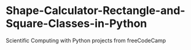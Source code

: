 # Shape-Calculator-Rectangle-and-Square-Classes-in-Python
Scientific Computing with Python projects from freeCodeCamp
